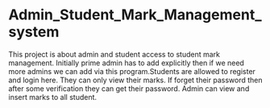 # Admin_Student_Mark_Management_system
This project is about admin and student access to student mark management. Initially prime admin has to add explicitly then if we need more admins we can add via this program.Students are allowed to register and login here. They can only view their marks. If forget their password then after some verification they can get their password. Admin can view and insert marks to all student. 

